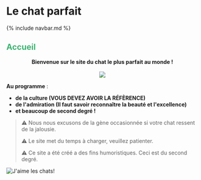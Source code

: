 # Le chat parfait

{% include navbar.md %}

<h2>
  <span style="color:MediumSeaGreen">
    <bold>
      Accueil
    </bold>
  </span>
</h2>

<div align="center">
  <strong>Bienvenue sur le site du chat le plus parfait au monde !</strong>
</div>
<br>

<div align="center">
  <a href="https://img.freepik.com/vecteurs-premium/chat-tient-signe-bienvenue_703262-79.jpg"><img src="https://img.freepik.com/vecteurs-premium/chat-tient-signe-bienvenue_703262-79.jpg"></a>
</div> 

**Au programme** :
- **de la culture (VOUS DEVEZ AVOIR LA RÉFÈRENCE)**
- **de l'admiration (Il faut savoir reconnaître la beauté et l'excellence)**
- **et beaucoup de second degré !**

> ⚠️ Nous nous excusons de la gène occasionnée si votre chat ressent de la jalousie.
> 
> ⚠️ Le site met du temps à charger, veuillez patienter.
> 
> ⚠️ Ce site a été créé a des fins humoristiques. Ceci est du second degré.


![J'aime les chats!](https://teeturtle.com/cdn/shop/files/I-Love-Cats_800x800_SEPS.jpg?v=1703409041)
